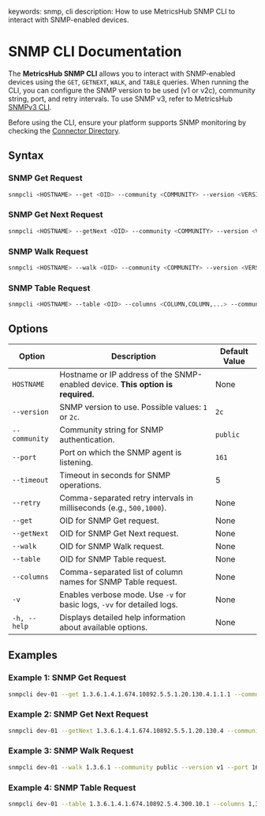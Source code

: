 keywords: snmp, cli
description: How to use MetricsHub SNMP CLI to interact with SNMP-enabled devices.

# SNMP CLI Documentation

The **MetricsHub SNMP CLI** allows you to interact with SNMP-enabled devices using the `GET`, `GETNEXT`, `WALK`, and `TABLE` queries. When running the CLI, you can configure the SNMP version to be used (v1 or v2c), community string, port, and retry intervals. To use SNMP v3, refer to MetricsHub [SNMPv3 CLI](snmpv3.md).

Before using the CLI, ensure your platform supports SNMP monitoring by checking the [Connector Directory](https://www.aws-dev.metricshub.com/docs/latest/metricshub-connectors-directory.html).

## Syntax

### SNMP Get Request

```bash
snmpcli <HOSTNAME> --get <OID> --community <COMMUNITY> --version <VERSION> --port <PORT> --timeout <TIMEOUT> --retry <INTERVAL1>,<INTERVAL2>,...
```

### SNMP Get Next Request

```bash
snmpcli <HOSTNAME> --getNext <OID> --community <COMMUNITY> --version <VERSION> --port <PORT> --timeout <TIMEOUT> --retry <INTERVAL1>,<INTERVAL2>,...
```

### SNMP Walk Request

```bash
snmpcli <HOSTNAME> --walk <OID> --community <COMMUNITY> --version <VERSION> --port <PORT> --timeout <TIMEOUT> --retry <INTERVAL1>,<INTERVAL2>,...
```

### SNMP Table Request

```bash
snmpcli <HOSTNAME> --table <OID> --columns <COLUMN,COLUMN,...> --community <COMMUNITY> --version <VERSION> --port <PORT> --timeout <TIMEOUT> --retry <INTERVAL1>,<INTERVAL2>,...
```

## Options

| Option        | Description                                                                     | Default Value |
| ------------- | ------------------------------------------------------------------------------- | ------------- |
| `HOSTNAME`    | Hostname or IP address of the SNMP-enabled device. **This option is required.** | None          |
| `--version`   | SNMP version to use. Possible values: `1` or `2c`.                              | `2c`          |
| `--community` | Community string for SNMP authentication.                                       | `public`      |
| `--port`      | Port on which the SNMP agent is listening.                                      | `161`         |
| `--timeout`   | Timeout in seconds for SNMP operations.                                         | 5             |
| `--retry`     | Comma-separated retry intervals in milliseconds (e.g., `500,1000`).             | None          |
| `--get`       | OID for SNMP Get request.                                                       | None          |
| `--getNext`   | OID for SNMP Get Next request.                                                  | None          |
| `--walk`      | OID for SNMP Walk request.                                                      | None          |
| `--table`     | OID for SNMP Table request.                                                     | None          |
| `--columns`   | Comma-separated list of column names for SNMP Table request.                    | None          |
| `-v`          | Enables verbose mode. Use `-v` for basic logs, `-vv` for detailed logs.         | None          |
| `-h, --help`  | Displays detailed help information about available options.                     | None          |

## Examples

### Example 1: SNMP Get Request

```bash
snmpcli dev-01 --get 1.3.6.1.4.1.674.10892.5.5.1.20.130.4.1.1.1 --community public --version v2c --port 161 --timeout 60 --retry 500,1000
```

### Example 2: SNMP Get Next Request

```bash
snmpcli dev-01 --getNext 1.3.6.1.4.1.674.10892.5.5.1.20.130.4 --community public --version v2c --port 161 --timeout 60 --retry 500,1000
```

### Example 3: SNMP Walk Request

```bash
snmpcli dev-01 --walk 1.3.6.1 --community public --version v1 --port 161 --timeout 60 --retry 500,1000
```

### Example 4: SNMP Table Request

```bash
snmpcli dev-01 --table 1.3.6.1.4.1.674.10892.5.4.300.10.1 --columns 1,3,8,9,11 --community public --version v1 --port 161 --timeout 60 --retry 500,1000
```
